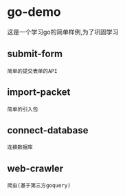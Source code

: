 # go-demo

这是一个学习go的简单样例,为了巩固学习
## submit-form
`简单的提交表单的API`

## import-packet
`简单的引入包`

## connect-database
`连接数据库`

## web-crawler
`爬虫(基于第三方goquery)` 